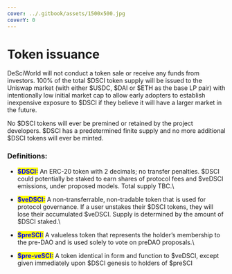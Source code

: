 ```yaml
---
cover: ../.gitbook/assets/1500x500.jpg
coverY: 0
---
```


# Token issuance

DeSciWorld will not conduct a token sale or receive any funds from investors. 100% of the total $DSCI token supply will be issued to the Uniswap market (with either $USDC, $DAI or $ETH as the base LP pair) with intentionally low initial market cap to allow early adopters to establish inexpensive exposure to $DSCI if they believe it will have a larger market in the future.

No $DSCI tokens will ever be premined or retained by the project developers. $DSCI has a predetermined finite supply and no more additional $DSCI tokens will ever be minted.

### Definitions:&#x20;

* <mark style="color:blue;">**$DSCI:**</mark> An ERC-20 token with 2 decimals; no transfer penalties. $DSCI could potentially be staked to earn shares of protocol fees and $veDSCI emissions, under proposed models. Total supply TBC.\

* <mark style="color:blue;">**$veDSCI:**</mark> A non-transferrable, non-tradable token that is used for protocol governance. If a user unstakes their $DSCI tokens, they will lose their accumulated $veDSCI. Supply is determined by the amount of $DSCI staked.\

* <mark style="color:blue;">**$preSCI:**</mark> A valueless token that represents the holder’s membership to the pre-DAO and is used solely to vote on preDAO proposals.\

* <mark style="color:blue;">**$pre-veSCI:**</mark> A token identical in form and function to $veDSCI, except given immediately upon $DSCI genesis to holders of $preSCI
